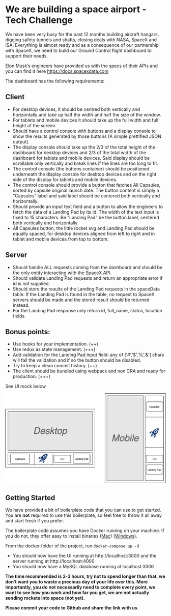 
# We are building a space airport - Tech Challenge

We have been very busy for the past 12 months building aircraft hangars, digging safety tunnels and shafts, closing deals with NASA, SpaceX and ISA. Everything is almost ready and as a consequence of our partnership with SpaceX, we need to build our Ground Control flight dashboard to support their needs.

Elon Musk’s engineers have provided us with the specs of their APIs and you can find it here https://docs.spacexdata.com

The dashboard has the following requirements: 

## Client

* For desktop devices, it should be centred both vertically and horizontally and take up half the width and half the size of the window.
* For tablets and mobile devices it should take up the full width and full height of the screen.
* Should have a control console with buttons and a display console to show the results generated by those buttons (A simple prettified JSON output).
* The display console should take up the 2/3 of the total height of the dashboard for desktop devices and 2/3 of the total width of the dashboard for tablets and mobile devices. Said display should be scrollable only vertically and break lines if the lines are too long to fit.
* The control console (the buttons container) should be positioned underneath the display console for desktop devices and on the right side of the display for tablets and mobile devices.
* The control console should provide a button that fetches All Capsules, sorted by capsule original launch date. The button content is simply a “Capsules” label and said label should be centered both vertically and horizontally.
* Should provide an input text field and a button to allow the engineers to fetch the data of a Landing Pad by its id. The width of the text input is fixed to 15 characters. Be “Landing Pad” be the button label, centered both vertically and horizontally.
* All Capsules button, the little rocket svg and Landing Pad should be equally spaced, for desktop devices aligned from left to right and in tablet and mobile devices from top to bottom.

## Server

* Should handle ALL requests coming from the dashboard and should be the only entity interacting with the SpaceX API.
* Should validate Landing Pad requests and return an appropriate error if id is not supplied.
* Should store the results of the Landing Pad requests in the spaceData table. If the Landing Pad is found in the table, no request to SpaceX servers should be made and the stored result should be returned instead.
* For the Landing Pad response only return id, full_name, status, location fields.

## Bonus points:

* Use hooks for your implementation. (++)
* Use redux as state management. (+++)
* Add validation for the Landing Pad input field: any of [‘#’,’$’,’%’,’&’] chars will fail the validation and if so the button should be disabled.
* Try to keep a clean commit history. (++)
* The client should be bundled using webpack and non CRA and ready for production. (+++)

See UI mock below

![UI Mock](ui-mock.jpg)

## Getting Started
We have provided a bit of boilerplate code that you can use to get started.  You are **not** required to use this boilerplate, so feel free to throw it all away and start fresh if you prefer.

The boilerplate code assumes you have Docker running on your machine.  If you do not, they offer easy to install binaries ([Mac](https://docs.docker.com/docker-for-mac/install/)) ([Windows](https://docs.docker.com/docker-for-windows/install/)).

From the docker folder of the project, run `docker-compose up -d`
* You should now have the UI running at http://localhost:3000 and the server running at http://localhost:4000
* You should now have a MySQL database running at localhost:3306

**The time recommended is 2-3 hours, try not to spend longer than that, we don’t want you to waste a precious day of your life over this. More importantly, you do not necessarily need to complete every point, we want to see how you work and how far you get, we are not actually sending rockets into space (not yet).**

**Please commit your code to Github and share the link with us.**